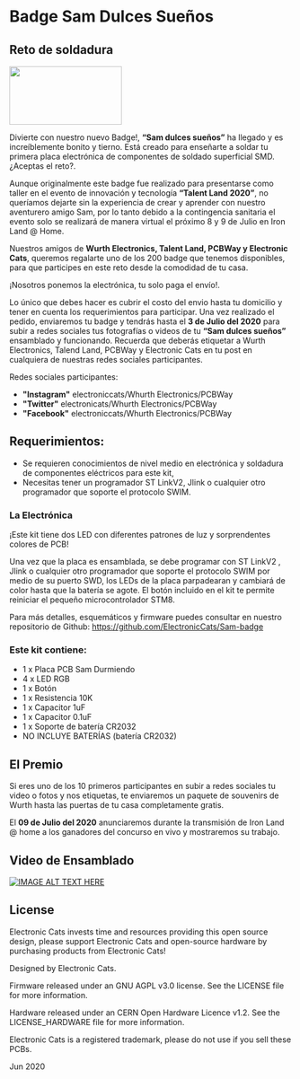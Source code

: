 # Badge Sam Dulces Sueños
## Reto de soldadura 

<a href="https://electroniccats.com/store/badge-sam-dulces-suenos/">
  <img src="https://electroniccats.com/wp-content/uploads/badge_store.png" width="200" height="104" />
</a>

Divierte con nuestro nuevo Badge!, __“Sam dulces sueños”__ ha llegado y es increíblemente bonito y tierno. Está creado para enseñarte a soldar tu primera placa electrónica de componentes de soldado superficial SMD. ¿Aceptas el reto?.

Aunque originalmente este badge fue realizado para presentarse como taller en el evento de innovación y tecnología __“Talent Land 2020”__, no queríamos dejarte sin la experiencia de crear y aprender con nuestro aventurero amigo Sam, por lo tanto debido a la contingencia sanitaria el evento solo se realizará de manera virtual el próximo 8 y 9 de Julio en Iron Land @ Home. 

Nuestros amigos de **Wurth Electronics, Talent Land, PCBWay y Electronic Cats**, queremos regalarte uno de los 200 badge que tenemos disponibles, para que participes en este reto desde la comodidad de tu casa.

¡Nosotros ponemos la electrónica, tu solo paga el envío!. 

Lo único que debes hacer es cubrir el costo del envio hasta tu domicilio y tener en cuenta los requerimientos para participar. 
Una vez realizado el pedido, enviaremos tu badge y tendrás hasta el **3 de Julio del 2020** para subir a redes sociales tus  fotografías o videos de tu __“Sam dulces sueños”__ ensamblado y funcionando. Recuerda que deberás etiquetar a Wurth Electronics, Talend Land, PCBWay y Electronic Cats en tu post en cualquiera de nuestras redes sociales participantes. 

Redes sociales participantes:
- **"Instagram"** electroniccats/Whurth Electronics/PCBWay
- **"Twitter"** electronicats/Whurth Electronics/PCBWay
- **"Facebook"** electroniccats/Whurth Electronics/PCBWay

## Requerimientos:
- Se requieren conocimientos de nivel medio en electrónica y soldadura de componentes eléctricos para este kit, 
- Necesitas tener un programador ST LinkV2, Jlink o cualquier otro programador que soporte el protocolo SWIM.

### La Electrónica

¡Este kit tiene dos LED con diferentes patrones de luz y sorprendentes colores de PCB! 

Una vez que la placa es ensamblada, se debe programar con ST LinkV2 , Jlink o cualquier otro programador que soporte el protocolo SWIM por medio de su puerto SWD, los LEDs de la placa parpadearan y cambiará de color hasta que la batería se agote. El botón incluido en el kit te permite reiniciar el pequeño microcontrolador STM8.

Para más detalles, esquemáticos y firmware puedes consultar en nuestro repositorio de Github: https://github.com/ElectronicCats/Sam-badge

### Este kit contiene:

- 1 x Placa PCB Sam Durmiendo
- 4 x LED RGB
- 1 x Botón
- 1 x Resistencia 10K
- 1 x Capacitor 1uF
- 1 x Capacitor 0.1uF
- 1 x Soporte de batería CR2032
- NO INCLUYE BATERÍAS (batería CR2032)

## El Premio
Si eres uno de los 10 primeros participantes en subir a redes sociales tu video o fotos y nos etiquetas, te enviaremos un paquete de souvenirs de Wurth hasta las puertas de tu casa completamente gratis.

El **09 de Julio del 2020** anunciaremos durante la transmisión de Iron Land @ home a los ganadores del concurso en vivo y mostraremos su trabajo.

## Video de Ensamblado

[![IMAGE ALT TEXT HERE](https://img.youtube.com/vi/UkvUJHmSHjA/0.jpg)](https://www.youtube.com/watch?v=UkvUJHmSHjA)


## License

Electronic Cats invests time and resources providing this open source design, please support Electronic Cats and open-source hardware by purchasing products from Electronic Cats!

Designed by Electronic Cats.

Firmware released under an GNU AGPL v3.0 license. See the LICENSE file for more information.

Hardware released under an CERN Open Hardware Licence v1.2. See the LICENSE_HARDWARE file for more information.

Electronic Cats is a registered trademark, please do not use if you sell these PCBs.

Jun 2020
